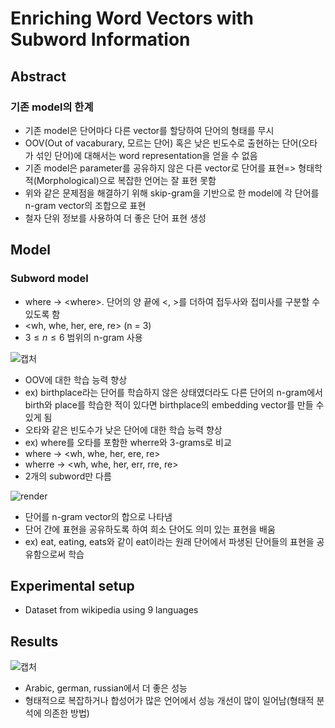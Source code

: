 # Enriching Word Vectors with Subword Information

## Abstract

### 기존 model의 한계
- 기존 model은 단어마다 다른 vector를 할당하여 단어의 형태를 무시
- OOV(Out of vacaburary, 모르는 단어) 혹은 낮은 빈도수로 출현하는 단어(오타가 섞인 단어)에 대해서는 word representation을 얻을 수 없음
- 기존 model은 parameter를 공유하지 않은 다른 vector로 단어를 표현=> 형태학적(Morphological)으로 복잡한 언어는 잘 표현 못함
- 위와 같은 문제점을 해결하기 위해 skip-gram을 기반으로 한 model에 각 단어를 n-gram vector의 조합으로 표현
- 철자 단위 정보를 사용하여 더 좋은 단어 표현 생성

## Model

### Subword model
- where -> \<where\>. 단어의 양 끝에 <, >를 더하여 접두사와 접미사를 구분할 수 있도록 함
- <wh, whe, her, ere, re> (n = 3)
- $3 \leq n \leq 6$ 범위의 n-gram 사용

![캡처](https://user-images.githubusercontent.com/80622859/189586139-e86b6381-12b2-4922-8179-cf2964bed971.PNG)

- OOV에 대한 학습 능력 향상
- ex) birthplace라는 단어를 학습하지 않은 상태였더라도 다른 단어의 n-gram에서 birth와 place를 학습한 적이 있다면 birthplace의 embedding vector를 만들 수 있게 됨
- 오타와 같은 빈도수가 낮은 단어에 대한 학습 능력 향상
- ex) where를 오타를 포함한 wherre와 3-grams로 비교
- where -> <wh, whe, her, ere, re>
- wherre -> <wh, whe, her, err, rre, re>
- 2개의 subword만 다름

![render](https://user-images.githubusercontent.com/80622859/189525697-2b43779f-5f2d-44c4-bff7-b1ebb5ec4be6.png)

- 단어를 n-gram vector의 합으로 나타냄
- 단어 간에 표현을 공유하도록 하여 희소 단어도 의미 있는 표현을 배움
- ex) eat, eating, eats와 같이 eat이라는 원래 단어에서 파생된 단어들의 표현을 공유함으로써 학습

## Experimental setup
- Dataset from wikipedia using 9 languages

## Results

![캡처](https://user-images.githubusercontent.com/80622859/189585670-b8a65eb5-3b25-47f4-9bcd-b63d74a21fe5.PNG)

- Arabic, german, russian에서 더 좋은 성능
- 형태적으로 복잡하거나 합성어가 많은 언어에서 성능 개선이 많이 일어남(형태적 분석에 의존한 방법)
